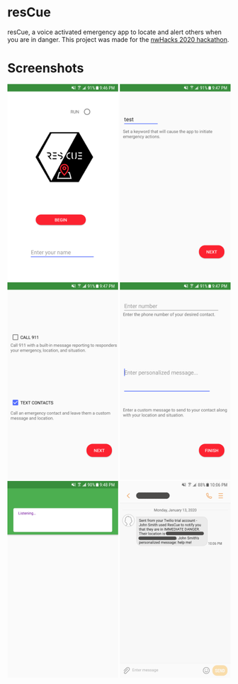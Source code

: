 # resCue
resCue, a voice activated emergency app to locate and alert others when you are in danger. This project was made for the [nwHacks 2020 hackathon](https://devpost.com/software/rescue-ru3i7m).

# Screenshots
<img src="/Screenshots/image1.png" width="250px"> <img src="/Screenshots/image2.png" width="250px"> <img src="/Screenshots/image3.png" width="250px"> <img src="/Screenshots/image4.png" width="250px"> <img src="/Screenshots/image5.png" width="250px"> <img src="/Screenshots/image6.png" width="250px">
